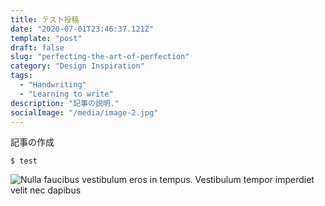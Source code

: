 ```yaml
---
title: テスト投稿
date: "2020-07-01T23:46:37.121Z"
template: "post"
draft: false
slug: "perfecting-the-art-of-perfection"
category: "Design Inspiration"
tags:
  - "Handwriting"
  - "Learning to write"
description: "記事の説明."
socialImage: "/media/image-2.jpg"
---
```


記事の作成


```
$ test
```

![Nulla faucibus vestibulum eros in tempus. Vestibulum tempor imperdiet velit nec dapibus](/media/image-2.jpg)

